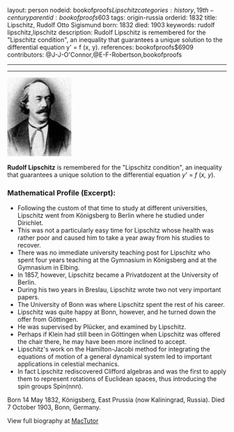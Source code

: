 layout: person
nodeid: bookofproofs$Lipschitz
categories: history,19th-century
parentid: bookofproofs$603
tags: origin-russia
orderid: 1832
title: Lipschitz, Rudolf Otto Sigismund
born: 1832
died: 1903
keywords: rudolf lipschitz,lipschitz
description: Rudolf Lipschitz is remembered for the "Lipschitz condition", an inequality that guarantees a unique solution to the differential equation y' = f (x, y).
references: bookofproofs$6909
contributors: @J-J-O'Connor,@E-F-Robertson,bookofproofs

---



---

![Lipschitz.jpg](https://github.com/bookofproofs/bookofproofs.github.io/blob/main/_sources/_assets/images/portraits/Lipschitz.jpg?raw=true)

**Rudolf Lipschitz** is remembered for the "Lipschitz condition", an inequality that guarantees a unique solution to the differential equation _y_' = _f_ (_x, y_).

### Mathematical Profile (Excerpt):
* Following the custom of that time to study at different universities, Lipschitz went from Königsberg to Berlin where he studied under Dirichlet.
* This was not a particularly easy time for Lipschitz whose health was rather poor and caused him to take a year away from his studies to recover.
* There was no immediate university teaching post for Lipschitz who spent four years teaching at the Gymnasium in Königsberg and at the Gymnasium in Elbing.
* In 1857, however, Lipschitz became a Privatdozent at the University of Berlin.
* During his two years in Breslau, Lipschitz wrote two not very important papers.
* The University of Bonn was where Lipschitz spent the rest of his career.
* Lipschitz was quite happy at Bonn, however, and he turned down the offer from Göttingen.
* He was supervised by Plücker, and examined by Lipschitz.
* Perhaps if Klein had still been in Göttingen when Lipschitz was offered the chair there, he may have been more inclined to accept.
* Lipschitz's work on the Hamilton-Jacobi method for integrating the equations of motion of a general dynamical system led to important applications in celestial mechanics.
* In fact Lipschitz rediscovered Clifford algebras and was the first to apply them to represent rotations of Euclidean spaces, thus introducing the spin groups Spin(nnn).

Born 14 May 1832, Königsberg, East Prussia (now Kaliningrad, Russia). Died 7 October 1903, Bonn, Germany.

View full biography at [MacTutor](https://mathshistory.st-andrews.ac.uk/Biographies/Lipschitz/)

